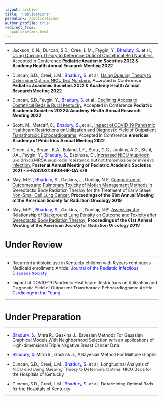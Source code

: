 ```yaml
---
layout: archive
title: "Publications"
permalink: /publications/
author_profile: true
redirect_from: 
- /publications.html
---
```


--- 




* <span style="text-align: justify"> Jackson, C.N., Duncan, S.D., Creel, L.M., Feygin, Y., <span style ="color:blue">Bhadury, S.</span> et al., <span style ="color:olive"> [Using Queuing Theory to Determine Optimal Obstetrical Bed Numbers](https://academyhealth.confex.com/academyhealth/2022arm/meetingapp.cgi/Paper/53422)</span>, Accepted in Conference **Pediatric Academic Societies 2022 & Academy Health Annual Research Meeting 2022** </span>

*  <span style="text-align: justify"> Duncan, S.D., Creel, L.M., <span style ="color:blue">Bhadury, S.</span> et al., <span style ="color:olive"> [Using Queuing Theory to Determine Optimal NICU Bed Numbers](https://academyhealth.confex.com/academyhealth/2022arm/meetingapp.cgi/Paper/53170)</span>, Accepted in Conference **Pediatric Academic Societies 2022 & Academy Health Annual Research Meeting 2022** </span>
  
* <span style="text-align: justify"> Duncan, S.D.,Feygin, Y., <span style ="color:blue">Bhadury, S.</span> et al.,  <span style ="color:olive"> [Declining Access to Obstetrical Beds in Rural Kentucky](https://academyhealth.confex.com/academyhealth/2022arm/meetingapp.cgi/Paper/53463)</span>, Accepted in Conference **Pediatric Academic Societies 2022 & Academy Health Annual Research Meeting 2022** </span>

* <span style="text-align: justify"> Scott, M., Metcalf, C., <span style ="color:blue">Bhadury, S.</span>, et al., <span style ="color:olive"> [Impact of COVID-19 Pandemic Healthcare Restrictions on Utilization and Diagnostic Yield of Outpatient Transthoracic Echocardiograms](https://publications.aap.org/pediatrics/article/149/1/338/185976)</span>, Accepted in Conference **American Academy of Pediatrics Annual Meeting 2022** </span>

*  <span style="text-align: justify"> Green, J.V., Bryant, K.A., Boland, L.F., Stout, G.G., Junkins, A.D., Stahl, J.A., Feygin, Y., <span style ="color:blue">Bhadury, S.</span>, Espinosa, C.,  <span style ="color:olive"> [Increased NICU mupirocin use drives MRSA mupirocin resistance but not transmission or invasive infection](https://virtual2021.pas-meeting.org/fsPopup.asp?efp=WldIRlFRV1gxNDAzOA&PosterID=365942&rnd=0.5142702&mode=posterinfo)</span>, **Poster at Annual Meeting of Pediatric Academic Societies 2021 - E-PAS2021:4909-HP-QA.478** </span>

* <span style="text-align: justify"> May, M.E. , <span style ="color:blue">Bhadury, S.</span>, Gaskins, J., Dunlap, N.E. <span style ="color:olive"> [Comparison of Outcomes and Pulmonary Toxicity of Motion Management Methods in Stereotactic Body Radiation Therapy for the Treatment of Early Stage Non-Small Cell Lung Cancer](https://www.sciencedirect.com/science/article/pii/S0360301619321960)</span>, **Proceedings of the 61st Annual Meeting of the American Society for Radiation Oncology 2019** </span>

* <span style="text-align: justify">  May, M.E. , <span style ="color:blue">Bhadury, S.</span>, Gaskins, J., Dunlap, N.E. <span style ="color:olive"> [Assessing the Relationship of Background Lung Density on Outcome and Toxicity after Stereotactic Body Radiation Therapy](https://www.sciencedirect.com/science/article/pii/S0360301619300768)</span>, **Proceedings of the 61st Annual Meeting of the American Society for Radiation Oncology 2019** </span>



# Under Review

--- 

* <span style="text-align: justify"> Recurrent antibiotic use in Kentucky children with 6 years continuous Medicaid enrollment: Article: <span style ="color:blue">Journal of the Pediatric Infectious Diseases Society</span> </span>

* <span style="text-align: justify"> Impact of COVID-19 Pandemic Healthcare Restrictions on Utilization and Diagnostic Yield of Outpatient Transthoracic Echocardiograms: Article: <span style ="color:blue">Cardiology in the Young</span> </span>


---

# Under Preparation

---

* <span style="text-align: justify"> <span style ="color:blue">Bhadury, S.</span>, Mitra R., Gaskins J., Bayesian Methods For Gaussian Graphical Models With Neighborhood Selection with an applications of High-dimensional Triple Negative Breast Cancer Data </span>

* <span style="text-align: justify"> <span style ="color:blue">Bhadury, S.</span>  Mitra R., Gaskins J., A Bayesian Method For Multiple Graphs </span>

* <span style="text-align: justify"> Duncan, S.D., Creel, L.M., <span style ="color:blue">Bhadury, S.</span> et al., Longitudinal Analysis of NICU and Using Queuing Theory to Determine Optimal NICU Beds for the Hospitals of Kentucky </span>

* <span style="text-align: justify"> Duncan, S.D., Creel, L.M., <span style ="color:blue">Bhadury, S.</span> et al., Determining Optimal Beds for the Hospitals of Kentucky </span>


---

